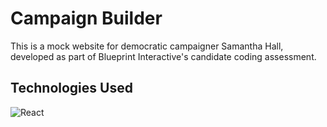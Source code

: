 # Campaign Builder

This is a mock website for democratic campaigner Samantha Hall, developed as part of Blueprint Interactive's candidate coding assessment.

## Technologies Used

![React](https://img.shields.io/badge/react-%2320232a.svg?style=for-the-badge&logo=react&logoColor=%2361DAFB)
